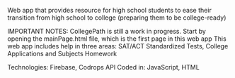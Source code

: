 Web app that provides resource for high school students to ease their
transition from high school to college (preparing them to be
college-ready)

IMPORTANT NOTES:
CollegePath is still a work in progress.
Start by opening the mainPage.html file, which is the first page in this web app
This web app includes help in three areas: SAT/ACT Standardized Tests, College Applications and Subjects Homework

Technologies: Firebase, Codrops API
Coded in: JavaScript, HTML
